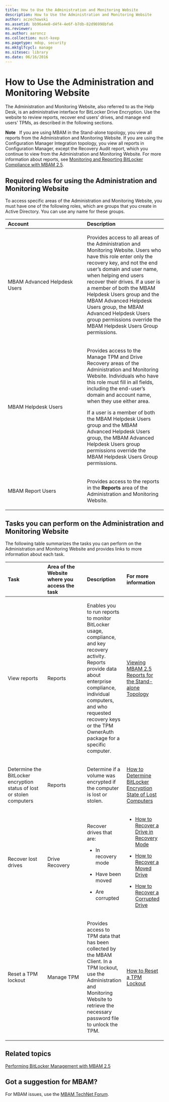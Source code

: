```yaml
---
title: How to Use the Administration and Monitoring Website
description: How to Use the Administration and Monitoring Website
author: aczechowski
ms.assetid: bb96a4e8-d4f4-4e6f-b7db-82d96998bfa6
ms.reviewer:
ms.author: aaroncz
ms.collection: must-keep
ms.pagetype: mdop, security
ms.mktglfcycl: manage
ms.sitesec: library
ms.date: 06/16/2016
---
```



# How to Use the Administration and Monitoring Website


The Administration and Monitoring Website, also referred to as the Help Desk, is an administrative interface for BitLocker Drive Encryption. Use the website to review reports, recover end users’ drives, and manage end users’ TPMs, as described in the following sections.

**Note**  
If you are using MBAM in the Stand-alone topology, you view all reports from the Administration and Monitoring Website. If you are using the Configuration Manager Integration topology, you view all reports in Configuration Manager, except the Recovery Audit report, which you continue to view from the Administration and Monitoring Website. For more information about reports, see [Monitoring and Reporting BitLocker Compliance with MBAM 2.5](monitoring-and-reporting-bitlocker-compliance-with-mbam-25.md).



## Required roles for using the Administration and Monitoring Website


To access specific areas of the Administration and Monitoring Website, you must have one of the following roles, which are groups that you create in Active Directory. You can use any name for these groups.

<table>
<colgroup>
<col width="50%" />
<col width="50%" />
</colgroup>
<thead>
<tr class="header">
<th align="left">Account</th>
<th align="left">Description</th>
</tr>
</thead>
<tbody>
<tr class="odd">
<td align="left"><p>MBAM Advanced Helpdesk Users</p></td>
<td align="left"><p>Provides access to all areas of the Administration and Monitoring Website. Users who have this role enter only the recovery key, and not the end user’s domain and user name, when helping end users recover their drives. If a user is a member of both the MBAM Helpdesk Users group and the MBAM Advanced Helpdesk Users group, the MBAM Advanced Helpdesk Users group permissions override the MBAM Helpdesk Users Group permissions.</p>
<p></p></td>
</tr>
<tr class="even">
<td align="left"><p>MBAM Helpdesk Users</p></td>
<td align="left"><p>Provides access to the Manage TPM and Drive Recovery areas of the Administration and Monitoring Website. Individuals who have this role must fill in all fields, including the end-user’s domain and account name, when they use either area.</p>
<p>If a user is a member of both the MBAM Helpdesk Users group and the MBAM Advanced Helpdesk Users group, the MBAM Advanced Helpdesk Users group permissions override the MBAM Helpdesk Users Group permissions.</p></td>
</tr>
<tr class="odd">
<td align="left"><p>MBAM Report Users</p></td>
<td align="left"><p>Provides access to the reports in the <strong>Reports</strong> area of the Administration and Monitoring Website.</p></td>
</tr>
</tbody>
</table>



## Tasks you can perform on the Administration and Monitoring Website


The following table summarizes the tasks you can perform on the Administration and Monitoring Website and provides links to more information about each task.

<table>
<colgroup>
<col width="25%" />
<col width="25%" />
<col width="25%" />
<col width="25%" />
</colgroup>
<thead>
<tr class="header">
<th align="left">Task</th>
<th align="left">Area of the Website where you access the task</th>
<th align="left">Description</th>
<th align="left">For more information</th>
</tr>
</thead>
<tbody>
<tr class="odd">
<td align="left"><p>View reports</p></td>
<td align="left"><p>Reports</p></td>
<td align="left"><p>Enables you to run reports to monitor BitLocker usage, compliance, and key recovery activity. Reports provide data about enterprise compliance, individual computers, and who requested recovery keys or the TPM OwnerAuth package for a specific computer.</p></td>
<td align="left"><p><a href="viewing-mbam-25-reports-for-the-stand-alone-topology.md" data-raw-source="[Viewing MBAM 2.5 Reports for the Stand-alone Topology](viewing-mbam-25-reports-for-the-stand-alone-topology.md)">Viewing MBAM 2.5 Reports for the Stand-alone Topology</a></p></td>
</tr>
<tr class="even">
<td align="left"><p>Determine the BitLocker encryption status of lost or stolen computers</p></td>
<td align="left"><p>Reports</p></td>
<td align="left"><p>Determine if a volume was encrypted if the computer is lost or stolen.</p></td>
<td align="left"><p><a href="how-to-determine-bitlocker-encryption-state-of-lost-computers-mbam-25.md" data-raw-source="[How to Determine BitLocker Encryption State of Lost Computers](how-to-determine-bitlocker-encryption-state-of-lost-computers-mbam-25.md)">How to Determine BitLocker Encryption State of Lost Computers</a></p></td>
</tr>
<tr class="odd">
<td align="left"><p>Recover lost drives</p></td>
<td align="left"><p>Drive Recovery</p></td>
<td align="left"><p>Recover drives that are:</p>
<ul>
<li><p>In recovery mode</p></li>
<li><p>Have been moved</p></li>
<li><p>Are corrupted</p></li>
</ul></td>
<td align="left"><ul>
<li><p><a href="how-to-recover-a-drive-in-recovery-mode-mbam-25.md" data-raw-source="[How to Recover a Drive in Recovery Mode](how-to-recover-a-drive-in-recovery-mode-mbam-25.md)">How to Recover a Drive in Recovery Mode</a></p></li>
<li><p><a href="how-to-recover-a-moved-drive-mbam-25.md" data-raw-source="[How to Recover a Moved Drive](how-to-recover-a-moved-drive-mbam-25.md)">How to Recover a Moved Drive</a></p></li>
<li><p><a href="how-to-recover-a-corrupted-drive-mbam-25.md" data-raw-source="[How to Recover a Corrupted Drive](how-to-recover-a-corrupted-drive-mbam-25.md)">How to Recover a Corrupted Drive</a></p></li>
</ul></td>
</tr>
<tr class="even">
<td align="left"><p>Reset a TPM lockout</p></td>
<td align="left"><p>Manage TPM</p></td>
<td align="left"><p>Provides access to TPM data that has been collected by the MBAM Client. In a TPM lockout, use the Administration and Monitoring Website to retrieve the necessary password file to unlock the TPM.</p></td>
<td align="left"><p><a href="how-to-reset-a-tpm-lockout-mbam-25.md" data-raw-source="[How to Reset a TPM Lockout](how-to-reset-a-tpm-lockout-mbam-25.md)">How to Reset a TPM Lockout</a></p></td>
</tr>
</tbody>
</table>




## Related topics


[Performing BitLocker Management with MBAM 2.5](performing-bitlocker-management-with-mbam-25.md)



## Got a suggestion for MBAM?

For MBAM issues, use the [MBAM TechNet Forum](https://social.technet.microsoft.com/Forums/home?forum=mdopmbam). 





